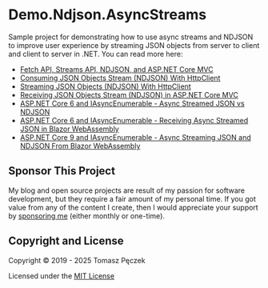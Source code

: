 # Demo.Ndjson.AsyncStreams

Sample project for demonstrating how to use async streams and NDJSON to improve user experience by streaming JSON objects from server to client and client to server in .NET. You can read more here:

- [Fetch API, Streams API, NDJSON, and ASP.NET Core MVC](https://www.tpeczek.com/2019/04/fetch-api-streams-api-ndjson-and-aspnet.html)
- [Consuming JSON Objects Stream (NDJSON) With HttpClient](https://www.tpeczek.com/2020/10/consuming-json-objects-stream-ndjson.html)
- [Streaming JSON Objects (NDJSON) With HttpClient](https://www.tpeczek.com/2021/05/streaming-json-objects-ndjson-with.html)
- [Receiving JSON Objects Stream (NDJSON) in ASP.NET Core MVC](https://www.tpeczek.com/2021/05/receiving-json-objects-stream-ndjson-in.html)
- [ASP.NET Core 6 and IAsyncEnumerable - Async Streamed JSON vs NDJSON](https://www.tpeczek.com/2021/07/aspnet-core-6-and-iasyncenumerable.html)
- [ASP.NET Core 6 and IAsyncEnumerable - Receiving Async Streamed JSON in Blazor WebAssembly](https://www.tpeczek.com/2021/12/aspnet-core-6-and-iasyncenumerable.html)
- [ASP.NET Core 9 and IAsyncEnumerable - Async Streaming JSON and NDJSON From Blazor WebAssembly](https://www.tpeczek.com/2024/09/aspnet-core-9-and-iasyncenumerable.html)

## Sponsor This Project

My blog and open source projects are result of my passion for software development, but they require a fair amount of my personal time. If you got value from any of the content I create, then I would appreciate your support by [sponsoring me](https://github.com/sponsors/tpeczek) (either monthly or one-time).

## Copyright and License

Copyright © 2019 - 2025 Tomasz Pęczek

Licensed under the [MIT License](https://github.com/tpeczek/Demo.Ndjson.AsyncStreams/blob/master/LICENSE.md)
